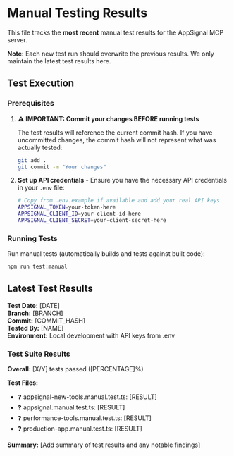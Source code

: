 # Manual Testing Results

This file tracks the **most recent** manual test results for the AppSignal MCP server.

**Note:** Each new test run should overwrite the previous results. We only maintain the latest test results here.

## Test Execution

### Prerequisites

1. **⚠️ IMPORTANT: Commit your changes BEFORE running tests**

   The test results will reference the current commit hash. If you have uncommitted changes, the commit hash will not represent what was actually tested:

   ```bash
   git add .
   git commit -m "Your changes"
   ```

2. **Set up API credentials** - Ensure you have the necessary API credentials in your `.env` file:
   ```bash
   # Copy from .env.example if available and add your real API keys
   APPSIGNAL_TOKEN=your-token-here
   APPSIGNAL_CLIENT_ID=your-client-id-here
   APPSIGNAL_CLIENT_SECRET=your-client-secret-here
   ```

### Running Tests

Run manual tests (automatically builds and tests against built code):

```bash
npm run test:manual
```

## Latest Test Results

**Test Date:** [DATE]  
**Branch:** [BRANCH]  
**Commit:** [COMMIT_HASH]  
**Tested By:** [NAME]  
**Environment:** Local development with API keys from .env

### Test Suite Results

**Overall:** [X/Y] tests passed ([PERCENTAGE]%)

**Test Files:**

- ❓ appsignal-new-tools.manual.test.ts: [RESULT]
- ❓ appsignal.manual.test.ts: [RESULT]
- ❓ performance-tools.manual.test.ts: [RESULT]
- ❓ production-app.manual.test.ts: [RESULT]

**Summary:** [Add summary of test results and any notable findings]
